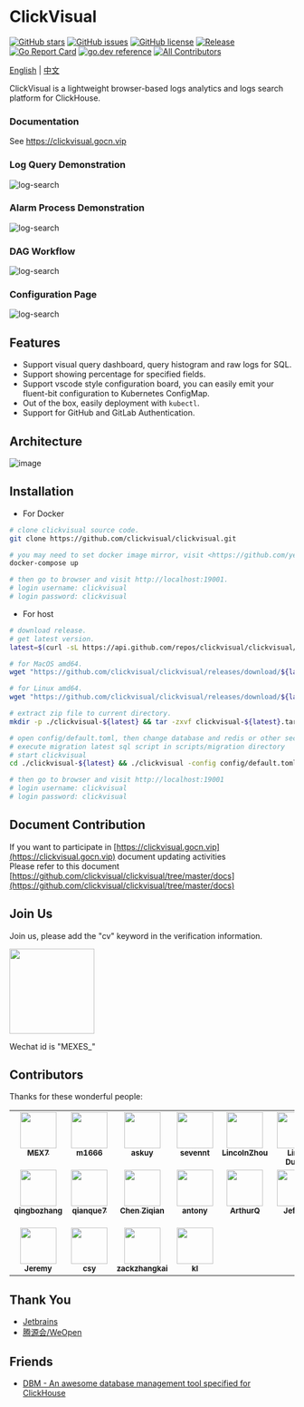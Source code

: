# ClickVisual

[![GitHub stars](https://img.shields.io/github/stars/clickvisual/clickvisual)](https://github.com/clickvisual/clickvisual/stargazers)
[![GitHub issues](https://img.shields.io/github/issues/clickvisual/clickvisual)](https://github.com/clickvisual/clickvisual/issues)
[![GitHub license](https://img.shields.io/github/license/clickvisual/clickvisual)](https://github.com/clickvisual/clickvisual/blob/master/LICENSE)
[![Release](https://img.shields.io/github/v/release/clickvisual/clickvisual.svg)](https://github.com/clickvisual/clickvisual)
[![Go Report Card](https://goreportcard.com/badge/github.com/clickvisual/clickvisual)](https://goreportcard.com/report/github.com/clickvisual/clickvisual)
[![go.dev reference](https://img.shields.io/badge/go.dev-reference-007d9c?logo=go&logoColor=white&style=flat-square)](https://pkg.go.dev/github.com/clickvisual/clickvisual?tab=doc)
[![All Contributors](https://img.shields.io/badge/all_contributors-9-orange.svg?style=flat-square)](#contributors-)

[English](https://github.com/clickvisual/clickvisual/blob/master/README.md) | [中文](https://github.com/clickvisual/clickvisual/blob/master/README-CN.md)

ClickVisual is a lightweight browser-based logs analytics and logs search platform for ClickHouse.

### Documentation

See <https://clickvisual.gocn.vip>

### Log Query Demonstration
![log-search](https://cdn.gocn.vip/clickvisual/assets/img/logs.b24e990e.gif)

### Alarm Process Demonstration
![log-search](https://cdn.gocn.vip/clickvisual/assets/img/alarm.c7d6042a.gif)

### DAG Workflow
![log-search](https://cdn.gocn.vip/clickvisual/assets/img/dag.f8977497.png)

### Configuration Page
![log-search](https://cdn.gocn.vip/clickvisual/assets/img/visual-configuration.62ebf9ad.png)

## Features

- Support visual query dashboard, query histogram and raw logs for SQL.
- Support showing percentage for specified fields.
- Support vscode style configuration board, you can easily emit your fluent-bit configuration to Kubernetes ConfigMap.
- Out of the box, easily deployment with `kubectl`.
- Support for GitHub and GitLab Authentication.

## Architecture

![image](https://cdn.gocn.vip/clickvisual/assets/img/technical-architecture.f3cf8d04.png)

## Installation

- For Docker

```bash
# clone clickvisual source code.
git clone https://github.com/clickvisual/clickvisual.git

# you may need to set docker image mirror, visit <https://github.com/yeasy/docker_practice/blob/master/install/mirror.md> for details.
docker-compose up

# then go to browser and visit http://localhost:19001.
# login username: clickvisual 
# login password: clickvisual
```

- For host

```bash
# download release.
# get latest version.
latest=$(curl -sL https://api.github.com/repos/clickvisual/clickvisual/releases/latest | grep  ".tag_name" | sed -E 's/.*"([^"]+)".*/\1/')

# for MacOS amd64.
wget "https://github.com/clickvisual/clickvisual/releases/download/${latest}/clickvisual-${latest}-darwin-amd64.tar.gz" -O clickvisual-${latest}.tar.gz 

# for Linux amd64.
wget "https://github.com/clickvisual/clickvisual/releases/download/${latest}/clickvisual-${latest}-linux-amd64.tar.gz" -O clickvisual-$(latest).tar.gz  

# extract zip file to current directory.
mkdir -p ./clickvisual-${latest} && tar -zxvf clickvisual-${latest}.tar.gz -C ./clickvisual-${latest}

# open config/default.toml, then change database and redis or other section configuration
# execute migration latest sql script in scripts/migration directory
# start clickvisual
cd ./clickvisual-${latest} && ./clickvisual -config config/default.toml

# then go to browser and visit http://localhost:19001
# login username: clickvisual
# login password: clickvisual
```

## Document Contribution

If you want to participate in [https://clickvisual.gocn.vip](https://clickvisual.gocn.vip) document updating activities  
Please refer to this document [https://github.com/clickvisual/clickvisual/tree/master/docs](https://github.com/clickvisual/clickvisual/tree/master/docs)

## Join Us

Join us, please add the "cv" keyword in the verification information. 

 <img src="https://helpcenter.shimonote.com/uploads/0LNQ550801CF2.png" width="150" />

Wechat id is "MEXES_"

## Contributors

Thanks for these wonderful people:
<!-- ALL-CONTRIBUTORS-LIST:START - Do not remove or modify this section -->
<!-- prettier-ignore-start -->
<!-- markdownlint-disable -->
<table>
  <tbody>
    <tr>
      <td align="center" valign="top" width="14.28%"><a href="https://kl7sn.github.io"><img src="https://avatars.githubusercontent.com/u/2037801?v=4" width="64px;" alt=""/><br /><sub><b>MEX7</b></sub></a></td>
      <td align="center" valign="top" width="14.28%"><a href="https://m1666.github.io"><img src="https://avatars.githubusercontent.com/u/39024186?v=4" width="64px;" alt=""/><br /><sub><b>m1666</b></sub></a></td>
      <td align="center" valign="top" width="14.28%"><a href="https://github.com/askuy"><img src="https://avatars.githubusercontent.com/u/14119383?v=4" width="64px;" alt=""/><br /><sub><b>askuy</b></sub></a></td>
      <td align="center" valign="top" width="14.28%"><a href="https://github.com/sevennt"><img src="https://avatars.githubusercontent.com/u/10843736?v=4" width="64px;" alt=""/><br /><sub><b>sevennt</b></sub></a></td>
      <td align="center" valign="top" width="14.28%"><a href="http://blog.lincolnzhou.com/"><img src="https://avatars.githubusercontent.com/u/3911154?v=4" width="64px;" alt=""/><br /><sub><b>LincolnZhou</b></sub></a></td>
      <td align="center" valign="top" width="14.28%"><a href="https://www.duanlv.ltd"><img src="https://avatars.githubusercontent.com/u/20787331?v=4" width="64px;" alt=""/><br /><sub><b>Link Duan</b></sub></a></td>
      <td align="center" valign="top" width="14.28%"><a href="https://findcat.cn/"><img src="https://avatars.githubusercontent.com/u/37197772?v=4" width="64px;" alt=""/><br /><sub><b>梁桂锋</b></sub></a></td>
    </tr>
    <tr>
      <td align="center" valign="top" width="14.28%"><a href="https://github.com/qingbozhang"><img src="https://avatars.githubusercontent.com/u/14026937?v=4" width="64px;" alt=""/><br /><sub><b>qingbozhang</b></sub></a></td>
      <td align="center" valign="top" width="14.28%"><a href="https://github.com/qianque7"><img src="https://avatars.githubusercontent.com/u/68426635?v=4" width="64px;" alt=""/><br /><sub><b>qianque7</b></sub></a></td>
      <td align="center" valign="top" width="14.28%"><a href="https://github.com/rotk2022"><img src="https://avatars.githubusercontent.com/u/105830845?v=4" width="64px;" alt=""/><br /><sub><b>Chen Ziqian</b></sub></a></td>
      <td align="center" valign="top" width="14.28%"><a href="https://github.com/antonyaz"><img src="https://avatars.githubusercontent.com/u/73863938?v=4" width="64px;" alt=""/><br /><sub><b>antony</b></sub></a></td>
      <td align="center" valign="top" width="14.28%"><a href="https://github.com/ArthurQiuys"><img src="https://avatars.githubusercontent.com/u/16526475?v=4" width="64px;" alt=""/><br /><sub><b>ArthurQ</b></sub></a></td>
      <td align="center" valign="top" width="14.28%"><a href="http://laojianzi.github.io"><img src="https://avatars.githubusercontent.com/u/42930263?v=4" width="64px;" alt=""/><br /><sub><b>Jeff Li</b></sub></a></td>
      <td align="center" valign="top" width="14.28%"><a href="http://www.asarea.cn"><img src="https://avatars.githubusercontent.com/u/3275714?v=4" width="64px;" alt=""/><br /><sub><b>Ather Shu</b></sub></a></td>
    </tr>
    <tr>
      <td align="center" valign="top" width="14.28%"><a href="https://cloudsjhan.github.io/"><img src="https://avatars.githubusercontent.com/u/7600925?v=4" width="64px;" alt=""/><br /><sub><b>Jeremy</b></sub></a></td>
      <td align="center" valign="top" width="14.28%"><a href="https://github.com/pigcsy"><img src="https://avatars.githubusercontent.com/u/20635389?v=4" width="64px;" alt=""/><br /><sub><b>csy</b></sub></a></td>
      <td align="center" valign="top" width="14.28%"><a href="https://github.com/zackzhangkai"><img src="https://avatars.githubusercontent.com/u/20178386?v=4" width="64px;" alt=""/><br /><sub><b>zackzhangkai</b></sub></a></td>
      <td align="center" valign="top" width="14.28%"><a href="http://www.kailing.pub/"><img src="https://avatars.githubusercontent.com/u/18591662?v=4" width="64px;" alt=""/><br /><sub><b>kl</b></sub></a></td>
    </tr>
  </tbody>
</table>

<!-- markdownlint-restore -->
<!-- prettier-ignore-end -->

<!-- ALL-CONTRIBUTORS-LIST:END -->

## Thank You
 
- [Jetbrains](https://www.jetbrains.com)
- [腾源会/WeOpen](https://cloud.tencent.com/act/pro/weopen-home)

## Friends

- [DBM - An awesome database management tool specified for ClickHouse](https://github.com/EdurtIO/dbm)
